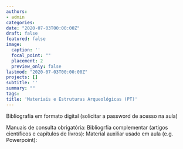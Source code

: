 ```yaml
---
authors:
- admin
categories:
date: "2020-07-03T00:00:00Z"
draft: false
featured: false
image:
  caption: ''
  focal_point: ""
  placement: 2
  preview_only: false
lastmod: "2020-07-03T00:00:00Z"
projects: []
subtitle: ''
summary: ""
tags:
title: 'Materiais e Estruturas Arqueológicas (PT)'
---
```


Bibliografia em formato digital (solicitar a password de acesso na aula)

Manuais de consulta obrigatória:
Bibliogrfia complementar (artigos científicos e capítulos de livros):
Material auxiliar usado em aula (e.g. Powerpoint): 
